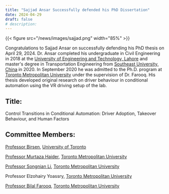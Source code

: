 ```yaml
---
title: "Sajjad Ansar Successfully defended his PhD Dissertation"
date: 2024-04-29
draft: false
# description:
---
```

{{< figure src="/news/images/sajjad.png" width="85%" >}}


<!--more-->

Congratulations to Sajjad Ansar on successfully defending his PhD thesis on April 29, 2024. Dr. Ansar completed his undergraduate in Civil Engineering in 2018 at the [University of Engineering and Technology, Lahore](https://www.uet.edu.pk/home/) and master's degree in Transportation Engineering from [Southeast University, China](https://www.seu.edu.cn/english/) in 2020. In September 2020 he was admitted to the Ph.D. program at [Toronto Metropolitan University](https://www.torontomu.ca/) under the supervision of Dr. Farooq. His thesis developed original research on driver behaviour in conditional automation using the VR driving setup of the lab. 


## Title: 

Control Transitions in Conditional Automation: Driver Adoption, Takeover Behaviour, and Human Factors

## Committee Members:
  [Professor Birsen](https://www.mie.utoronto.ca/faculty_staff/donmez/), [University of Toronto](https://www.utoronto.ca)
  
  [Professor Murtaza Haider](https://www.torontomu.ca/tedrogersschool/business-management/majors/real-estate-management/faculty/murtaza-haider/), [Toronto Metropolitan University](https://www.torontomu.ca/)
  
  [Professor Songnian Li](https://www.torontomu.ca/civil/people/faculty/songnian-li/), [Toronto Metropolitan University](https://www.torontomu.ca/)

  Professor Elzohairy Yoassry, [Toronto Metropolitan University](https://www.torontomu.ca/)
  
  [Professor Bilal Farooq](https://www.torontomu.ca/civil/people/faculty/bilal-farooq/), [Toronto Metropolitan University](https://www.torontomu.ca/)

